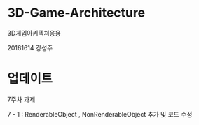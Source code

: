 # 3D-Game-Architecture
3D게임아키텍쳐응용

20161614 강성주

# 업데이트

7주차 과제

7 - 1 : RenderableObject , NonRenderableObject 추가 및 코드 수정
